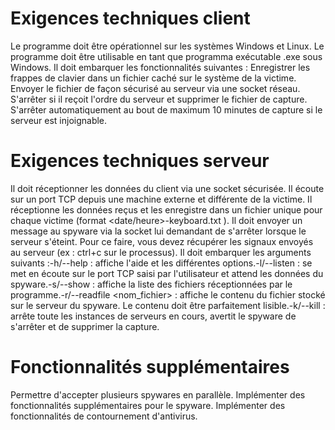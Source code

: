 # Exigences techniques client
 Le programme doit être opérationnel sur les systèmes Windows et Linux.
 Le programme doit être utilisable en tant que programma exécutable 
.exe
 sous Windows.
 Il doit embarquer les fonctionnalités suivantes :
 Enregistrer les frappes de clavier dans un fichier caché sur le système de la victime.
 Envoyer le fichier de façon sécurisé au serveur via une socket réseau.
 S'arrêter si il reçoit l'ordre du serveur et supprimer le fichier de capture.
 S'arrêter automatiquement au bout de maximum 10 minutes de capture si le serveur est injoignable.
 # Exigences techniques serveur
 Il doit réceptionner les données du client via une socket sécurisée.
 Il écoute sur un port TCP depuis une machine externe et différente de la victime.
 Il réceptionne les données reçus et les enregistre dans un fichier unique pour chaque victime (format 
<date/heure>-keyboard.txt 
).
 <ip-victime>
Il doit envoyer un message au spyware via la socket lui demandant de s'arrêter lorsque le serveur s'éteint. Pour ce faire,
 vous devez récupérer les signaux envoyés au serveur (ex : ctrl+c sur le processus).
 Il doit embarquer les arguments suivants :-h/--help
 : affiche l'aide et les différentes options.-l/--listen <port>
 : se met en écoute sur le port TCP saisi par l'utilisateur et attend les données du spyware.-s/--show
 : affiche la liste des fichiers réceptionnées par le programme.-r/--readfile <nom_fichier>
 : affiche le contenu du fichier stocké sur le serveur du spyware. Le contenu doit
 être parfaitement lisible.-k/--kill
 : arrête toute les instances de serveurs en cours, avertit le spyware de s'arrêter et de supprimer la
 capture.
 # Fonctionnalités supplémentaires
 Permettre d'accepter plusieurs spywares en parallèle.
 Implémenter des fonctionnalités supplémentaires pour le spyware.
 Implémenter des fonctionnalités de contournement d'antivirus.
